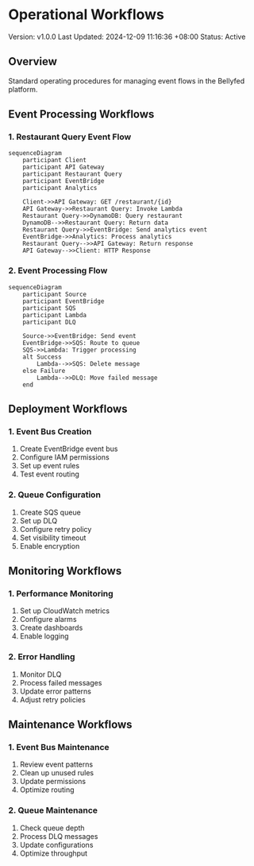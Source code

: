 # Operational Workflows

Version: v1.0.0
Last Updated: 2024-12-09 11:16:36 +08:00
Status: Active

## Overview

Standard operating procedures for managing event flows in the Bellyfed platform.

## Event Processing Workflows

### 1. Restaurant Query Event Flow

```mermaid
sequenceDiagram
    participant Client
    participant API Gateway
    participant Restaurant Query
    participant EventBridge
    participant Analytics

    Client->>API Gateway: GET /restaurant/{id}
    API Gateway->>Restaurant Query: Invoke Lambda
    Restaurant Query->>DynamoDB: Query restaurant
    DynamoDB-->>Restaurant Query: Return data
    Restaurant Query->>EventBridge: Send analytics event
    EventBridge->>Analytics: Process analytics
    Restaurant Query-->>API Gateway: Return response
    API Gateway-->>Client: HTTP Response
```

### 2. Event Processing Flow

```mermaid
sequenceDiagram
    participant Source
    participant EventBridge
    participant SQS
    participant Lambda
    participant DLQ

    Source->>EventBridge: Send event
    EventBridge->>SQS: Route to queue
    SQS->>Lambda: Trigger processing
    alt Success
        Lambda-->>SQS: Delete message
    else Failure
        Lambda-->>DLQ: Move failed message
    end
```

## Deployment Workflows

### 1. Event Bus Creation

1. Create EventBridge event bus
2. Configure IAM permissions
3. Set up event rules
4. Test event routing

### 2. Queue Configuration

1. Create SQS queue
2. Set up DLQ
3. Configure retry policy
4. Set visibility timeout
5. Enable encryption

## Monitoring Workflows

### 1. Performance Monitoring

1. Set up CloudWatch metrics
2. Configure alarms
3. Create dashboards
4. Enable logging

### 2. Error Handling

1. Monitor DLQ
2. Process failed messages
3. Update error patterns
4. Adjust retry policies

## Maintenance Workflows

### 1. Event Bus Maintenance

1. Review event patterns
2. Clean up unused rules
3. Update permissions
4. Optimize routing

### 2. Queue Maintenance

1. Check queue depth
2. Process DLQ messages
3. Update configurations
4. Optimize throughput
